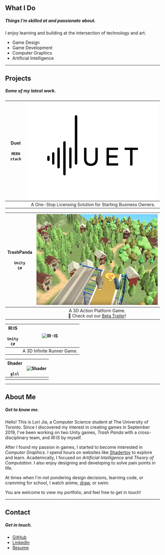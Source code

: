 ## What I Do 
##### Things I'm skilled at and passionate about.

I enjoy learning and building at the intersection of technology and art.
- Game Design
- Game Development
- Computer Graphics
- Artificial Intelligence

* * *

## Projects
##### Some of my latest work.

|Duet <br><br> `MERN stack`  |![DUET](./images/duet.png)    |
|:-------------:|:------------------:|
|              |  A One-Stop Licensing Solution for Starting Business Owners.  |

|TrashPanda <br><br> `Unity` <br> `C#` |![TrashPanda](./images/trash-panda.PNG)    |
|:-------------:|:------------------:|
|              |  A 3D Action Platform Game.  <br> :loudspeaker: Check out our [Beta Trailer](https://drive.google.com/open?id=1usFyJ05wTuv_eQOb6xLRQSFDuo-eD2T3)! |

| IR:IS <br><br> `Unity` <br> `C#`  |![IR-IS](./images/ir-is.png)|
|:-------------:|:------------------:|
|              | A 3D Infinite Runner Game.  |
  
| Shader <br><br> `glsl`    | ![Shader](./images/shader.png)|
|:-------------:|:------------------:|
|              |  |   

* * *

## About Me
##### Get to know me.

Hello! This is Lori Jia, a Computer Science student at The University of Toronto. Since I discovered my interest in creating games in September 2019, I've been working on two Unity games, _Trash Panda_ with a cross-disciplinary team, and _IR:IS_ by myself. 

After I found my passion in games, I started to become interested in _Computer Graphics_. I spend hours on websites like [Shadertoy](www.shadertoy.com) to explore and learn. Academically, I focused on _Artificial Intelligence_ and _Theory of Computation_. I also enjoy designing and developing to solve pain points in life. 

At times when I'm not pondering design decisions, learning code, or cramming for school, I watch anime, [draw](https://www.pixiv.net/en/users/9644834), or swim. 

You are welcome to view my portfolio, and feel free to get in touch!

* * *

## Contact
##### Get in touch.
- [GitHub](https://github.com/jialori)
- [LinkedIn](https://www.linkedin.com/in/lori-jia-487030138/)
- [Resume](https://drive.google.com/open?id=1xBoQev8nE7k00Np-H0JbqncXR44-roNY)

